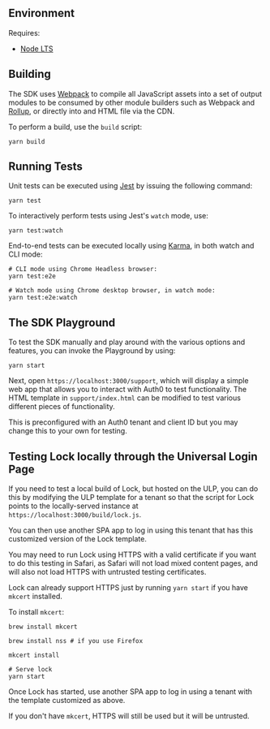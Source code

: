 ## Environment

Requires:

- [Node LTS](https://nodejs.org)

## Building

The SDK uses [Webpack](https://webpack.js.org/) to compile all JavaScript assets into a set of output modules to be consumed by other module builders such as Webpack and [Rollup](https://rollupjs.org/guide/en/), or directly into and HTML file via the CDN.

To perform a build, use the `build` script:

```
yarn build
```

## Running Tests

Unit tests can be executed using [Jest](https://jestjs.io/) by issuing the following command:

```
yarn test
```

To interactively perform tests using Jest's `watch` mode, use:

```
yarn test:watch
```

End-to-end tests can be executed locally using [Karma](https://karma-runner.github.io/), in both watch and CLI mode:

```
# CLI mode using Chrome Headless browser:
yarn test:e2e

# Watch mode using Chrome desktop browser, in watch mode:
yarn test:e2e:watch
```

## The SDK Playground

To test the SDK manually and play around with the various options and features, you can invoke the Playground by using:

```
yarn start
```

Next, open `https://localhost:3000/support`, which will display a simple web app that allows you to interact with Auth0 to test functionality. The HTML template in `support/index.html` can be modified to test various different pieces of functionality.

This is preconfigured with an Auth0 tenant and client ID but you may change this to your own for testing.

## Testing Lock locally through the Universal Login Page

If you need to test a local build of Lock, but hosted on the ULP, you can do this by modifying the ULP template for a tenant so that the script for Lock points to the locally-served instance at `https://localhost:3000/build/lock.js`.

You can then use another SPA app to log in using this tenant that has this customized version of the Lock template.

You may need to run Lock using HTTPS with a valid certificate if you want to do this testing in Safari, as Safari will not load mixed content pages, and will also not load HTTPS with untrusted testing certificates.

Lock can already support HTTPS just by running `yarn start` if you have `mkcert` installed.

To install `mkcert`:

```
brew install mkcert

brew install nss # if you use Firefox

mkcert install

# Serve lock
yarn start
```

Once Lock has started, use another SPA app to log in using a tenant with the template customized as above.

If you don't have `mkcert`, HTTPS will still be used but it will be untrusted.
